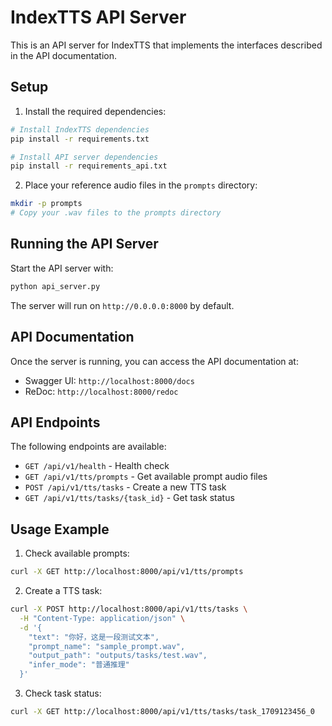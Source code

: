 # IndexTTS API Server

This is an API server for IndexTTS that implements the interfaces described in the API documentation.

## Setup

1. Install the required dependencies:

```bash
# Install IndexTTS dependencies
pip install -r requirements.txt

# Install API server dependencies
pip install -r requirements_api.txt
```

2. Place your reference audio files in the `prompts` directory:

```bash
mkdir -p prompts
# Copy your .wav files to the prompts directory
```

## Running the API Server

Start the API server with:

```bash
python api_server.py
```

The server will run on `http://0.0.0.0:8000` by default.

## API Documentation

Once the server is running, you can access the API documentation at:

- Swagger UI: `http://localhost:8000/docs`
- ReDoc: `http://localhost:8000/redoc`

## API Endpoints

The following endpoints are available:

- `GET /api/v1/health` - Health check
- `GET /api/v1/tts/prompts` - Get available prompt audio files
- `POST /api/v1/tts/tasks` - Create a new TTS task
- `GET /api/v1/tts/tasks/{task_id}` - Get task status

## Usage Example

1. Check available prompts:

```bash
curl -X GET http://localhost:8000/api/v1/tts/prompts
```

2. Create a TTS task:

```bash
curl -X POST http://localhost:8000/api/v1/tts/tasks \
  -H "Content-Type: application/json" \
  -d '{
    "text": "你好，这是一段测试文本",
    "prompt_name": "sample_prompt.wav",
    "output_path": "outputs/tasks/test.wav",
    "infer_mode": "普通推理"
  }'
```

3. Check task status:

```bash
curl -X GET http://localhost:8000/api/v1/tts/tasks/task_1709123456_0
```
